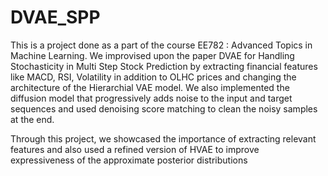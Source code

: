 # DVAE_SPP

This is a project done as a part of the course EE782 : Advanced Topics in Machine Learning. We improvised upon the paper DVAE for Handling Stochasticity in Multi Step Stock Prediction by extracting financial features like MACD, RSI, Volatility in addition to OLHC prices and changing the architecture of the Hierarchial VAE model. We also implemented the diffusion model that progressively adds noise to the input and target sequences and used denoising score matching to clean the noisy samples at the end.

Through this project, we showcased the importance of extracting relevant features and also used a refined version of HVAE to improve expressiveness of the approximate posterior distributions
